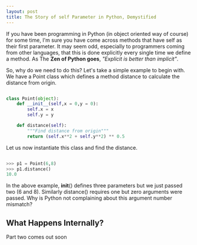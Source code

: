 ```yaml
---
layout: post
title: The Story of self Parameter in Python, Demystified
---
```


If you have been programming in Python (in object oriented way of course) for some time,
I'm sure you have come across methods that have self as their first parameter.
It may seem odd, especially to programmers coming from other languages, 
that this is done explicitly every single time we define a method.
As The **Zen of Python goes**, *"Explicit is better than implicit"*.

So, why do we need to do this? Let's take a simple example to begin with.
We have a Point class which defines a method distance to calculate the distance from origin.


```python

class Point(object):
    def __init__(self,x = 0,y = 0):
        self.x = x
        self.y = y

    def distance(self):
        """Find distance from origin"""
        return (self.x**2 + self.y**2) ** 0.5

```

Let us now instantiate this class and find the distance.

```python

>>> p1 = Point(6,8)
>>> p1.distance()
10.0

```
In the above example, __init__() defines three parameters but we just passed two (6 and 8).
Similarly distance() requires one but zero arguments were passed. Why is Python not complaining about
this argument number mismatch?

## What Happens Internally?
Part two comes out soon
